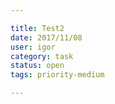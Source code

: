 ```yaml
---

title: Test2
date: 2017/11/08
user: igor
category: task
status: open
tags: priority-medium

---
```


